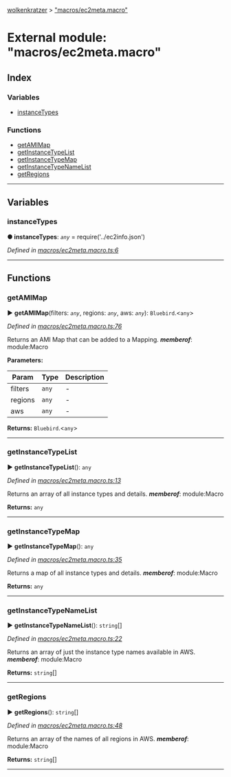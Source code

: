 [wolkenkratzer](../README.md) > ["macros/ec2meta.macro"](../modules/_macros_ec2meta_macro_.md)



# External module: "macros/ec2meta.macro"

## Index

### Variables

* [instanceTypes](_macros_ec2meta_macro_.md#instancetypes)


### Functions

* [getAMIMap](_macros_ec2meta_macro_.md#getamimap)
* [getInstanceTypeList](_macros_ec2meta_macro_.md#getinstancetypelist)
* [getInstanceTypeMap](_macros_ec2meta_macro_.md#getinstancetypemap)
* [getInstanceTypeNameList](_macros_ec2meta_macro_.md#getinstancetypenamelist)
* [getRegions](_macros_ec2meta_macro_.md#getregions)



---
## Variables
<a id="instancetypes"></a>

###  instanceTypes

**●  instanceTypes**:  *`any`*  =  require('../ec2info.json')

*Defined in [macros/ec2meta.macro.ts:6](https://github.com/arminhammer/wolkenkratzer/blob/8ba2fdf/src/macros/ec2meta.macro.ts#L6)*





___


## Functions
<a id="getamimap"></a>

###  getAMIMap

► **getAMIMap**(filters: *`any`*, regions: *`any`*, aws: *`any`*): `Bluebird`.<`any`>



*Defined in [macros/ec2meta.macro.ts:76](https://github.com/arminhammer/wolkenkratzer/blob/8ba2fdf/src/macros/ec2meta.macro.ts#L76)*



Returns an AMI Map that can be added to a Mapping.
*__memberof__*: module:Macro



**Parameters:**

| Param | Type | Description |
| ------ | ------ | ------ |
| filters | `any`   |  - |
| regions | `any`   |  - |
| aws | `any`   |  - |





**Returns:** `Bluebird`.<`any`>







___

<a id="getinstancetypelist"></a>

###  getInstanceTypeList

► **getInstanceTypeList**(): `any`



*Defined in [macros/ec2meta.macro.ts:13](https://github.com/arminhammer/wolkenkratzer/blob/8ba2fdf/src/macros/ec2meta.macro.ts#L13)*



Returns an array of all instance types and details.
*__memberof__*: module:Macro





**Returns:** `any`







___

<a id="getinstancetypemap"></a>

###  getInstanceTypeMap

► **getInstanceTypeMap**(): `any`



*Defined in [macros/ec2meta.macro.ts:35](https://github.com/arminhammer/wolkenkratzer/blob/8ba2fdf/src/macros/ec2meta.macro.ts#L35)*



Returns a map of all instance types and details.
*__memberof__*: module:Macro





**Returns:** `any`







___

<a id="getinstancetypenamelist"></a>

###  getInstanceTypeNameList

► **getInstanceTypeNameList**(): `string`[]



*Defined in [macros/ec2meta.macro.ts:22](https://github.com/arminhammer/wolkenkratzer/blob/8ba2fdf/src/macros/ec2meta.macro.ts#L22)*



Returns an array of just the instance type names available in AWS.
*__memberof__*: module:Macro





**Returns:** `string`[]







___

<a id="getregions"></a>

###  getRegions

► **getRegions**(): `string`[]



*Defined in [macros/ec2meta.macro.ts:48](https://github.com/arminhammer/wolkenkratzer/blob/8ba2fdf/src/macros/ec2meta.macro.ts#L48)*



Returns an array of the names of all regions in AWS.
*__memberof__*: module:Macro





**Returns:** `string`[]







___


